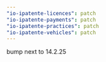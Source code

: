 ```yaml
---
"io-ipatente-licences": patch
"io-ipatente-payments": patch
"io-ipatente-practices": patch
"io-ipatente-vehicles": patch
---
```


bump next to 14.2.25
